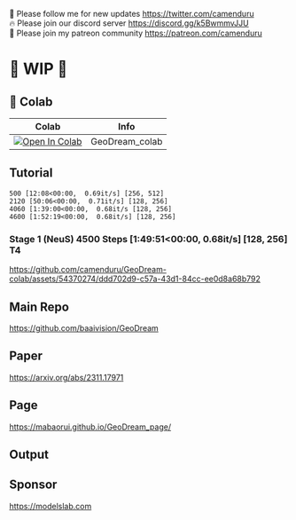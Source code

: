 🐣 Please follow me for new updates https://twitter.com/camenduru <br />
🔥 Please join our discord server https://discord.gg/k5BwmmvJJU <br />
🥳 Please join my patreon community https://patreon.com/camenduru <br />

# 🚦 WIP 🚦

## 🦒 Colab

| Colab | Info
| --- | --- |
[![Open In Colab](https://colab.research.google.com/assets/colab-badge.svg)](https://colab.research.google.com/github/camenduru/GeoDream-colab/blob/main/GeoDream_colab.ipynb) | GeoDream_colab

## Tutorial
```
500 [12:08<00:00,  0.69it/s] [256, 512]
2120 [50:06<00:00,  0.71it/s] [128, 256]
4060 [1:39:00<00:00,  0.68it/s [128, 256]
4600 [1:52:19<00:00,  0.68it/s] [128, 256]
```

### Stage 1 (NeuS) 4500 Steps [1:49:51<00:00,  0.68it/s] [128, 256] T4

https://github.com/camenduru/GeoDream-colab/assets/54370274/ddd702d9-c57a-43d1-84cc-ee0d8a68b792

## Main Repo
https://github.com/baaivision/GeoDream

## Paper
https://arxiv.org/abs/2311.17971

## Page
https://mabaorui.github.io/GeoDream_page/

## Output

## Sponsor
https://modelslab.com
